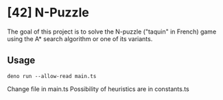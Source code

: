 # [42] N-Puzzle
The goal of this project is to solve the N-puzzle ("taquin" in French) game using the A*
search algorithm or one of its variants.


## Usage
````deno run --allow-read main.ts````

Change file in main.ts
Possibility of heuristics are in constants.ts